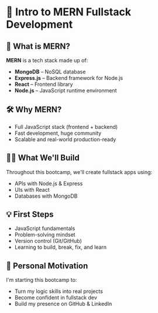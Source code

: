 # 🚀 Intro to MERN Fullstack Development

## 🧩 What is MERN?
**MERN** is a tech stack made up of:
- **MongoDB** – NoSQL database
- **Express.js** – Backend framework for Node.js
- **React** – Frontend library
- **Node.js** – JavaScript runtime environment

## 🛠 Why MERN?
- Full JavaScript stack (frontend + backend)
- Fast development, huge community
- Scalable and real-world production-ready

## 👩‍💻 What We'll Build
Throughout this bootcamp, we'll create fullstack apps using:
- APIs with Node.js & Express
- UIs with React
- Databases with MongoDB

## 💡 First Steps
- JavaScript fundamentals
- Problem-solving mindset
- Version control (Git/GitHub)
- Learning to build, break, fix, and learn

## 🌱 Personal Motivation
I'm starting this bootcamp to:
- Turn my logic skills into real projects
- Become confident in fullstack dev
- Build my presence on GitHub & LinkedIn
